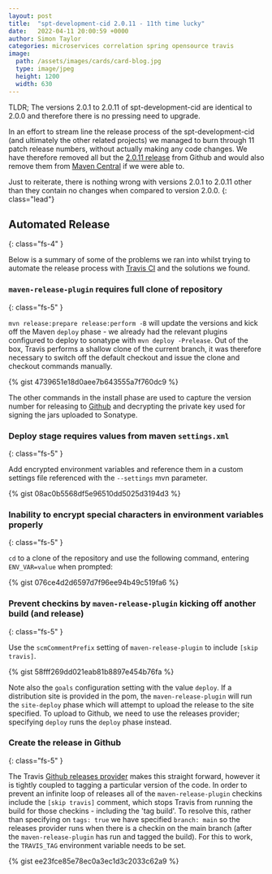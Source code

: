 ```yaml
---
layout: post
title:  "spt-development-cid 2.0.11 - 11th time lucky"
date:   2022-04-11 20:00:59 +0000
author: Simon Taylor
categories: microservices correlation spring opensource travis
image:
  path: /assets/images/cards/card-blog.jpg
  type: image/jpeg
  height: 1200
  width: 630
---
```

TLDR; The versions 2.0.1 to 2.0.11 of spt-development-cid are identical to 2.0.0 and therefore there is no pressing need to upgrade.

In an effort to stream line the release process of the spt-development-cid (and ultimately the other related projects) we managed to
burn through 11 patch release numbers, without actually making any code changes. We have therefore removed all but the 
[2.0.11 release](https://github.com/spt-development/spt-development-cid/releases/tag/2.0.11) from Github and would also remove them
from [Maven Central](https://mvnrepository.com/artifact/com.spt-development/spt-development-cid) if we were able to.

Just to reiterate, there is nothing wrong with versions 2.0.1 to 2.0.11 other than they contain no changes when compared to version 2.0.0.
{: class="lead"}

## Automated Release
{: class="fs-4" }

Below is a summary of some of the problems we ran into whilst trying to automate the release process with
[Travis CI](https://www.travis-ci.com) and the solutions we found.

### `maven-release-plugin` requires full clone of repository
{: class="fs-5" }

`mvn release:prepare release:perform -B` will update the versions and kick off the Maven `deploy` phase - we already had
the relevant plugins configured to deploy to sonatype with `mvn deploy -Prelease`. Out of the box, Travis performs
a shallow clone of the current branch, it was therefore necessary to switch off the default checkout and issue the
clone and checkout commands manually.

{% gist 4739651e18d0aee7b643555a7f760dc9 %}

The other commands in the install phase are used to capture the version number for releasing to 
[Github](https://github.com/spt-development/spt-development-cid/releases) and decrypting the private key used for
signing the jars uploaded to Sonatype.

### Deploy stage requires values from maven `settings.xml`
{: class="fs-5" }

Add encrypted environment variables and reference them in a custom settings file referenced with the `--settings` 
mvn parameter.

{% gist 08ac0b5568df5e96510dd5025d3194d3 %}

### Inability to encrypt special characters in environment variables properly
{: class="fs-5" }

`cd` to a clone of the repository and use the following command, entering `ENV_VAR=value` when prompted:

{% gist 076ce4d2d6597d7f96ee94b49c519fa6 %}

### Prevent checkins by `maven-release-plugin` kicking off another build (and release)
{: class="fs-5" }

Use the `scmCommentPrefix` setting of `maven-release-plugin` to include `[skip travis]`.

{% gist 58fff269dd021eab81b8897e454b76fa %}

Note also the `goals` configuration setting with the value `deploy`. If a distribution site is provided in the pom, the 
`maven-release-plugin` will run the `site-deploy` phase which will attempt to upload the release to the site specified.
To upload to Github, we need to use the releases provider; specifying `deploy` runs the `deploy` phase instead.

### Create the release in Github
{: class="fs-5" }

The Travis [Github releases provider](https://docs.travis-ci.com/user/deployment/releases/) makes this straight forward, 
however it is tightly coupled to tagging a particular version of the code. In order to prevent an infinite loop of
releases all of the `maven-release-plugin` checkins include the `[skip travis]` comment, which stops Travis from 
running the build for those checkins - including the 'tag build'. To resolve this, rather than specifying on `tags: true`
we have specified `branch: main` so the releases provider runs when there is a checkin on the main
branch (after the `maven-release-plugin` has run and tagged the build). For this to work, the `TRAVIS_TAG` environment
variable needs to be set.

{% gist ee23fce85e78ec0a3ec1d3c2033c62a9 %}

